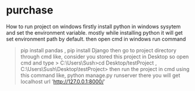 # purchase
How to run project on windows
firstly install python in windows sysytem and set the environment variable. mostly while installing python it will get set environment path by default.
then open cmd in windows run command 
> pip install pandas ,
> pip install Django
then go to project directory through cmd like,
> consider you stored this project in Desktop
> so open cmd and type > C:\Users\Sush>cd Desktop/testProject ,
> C:\Users\Sush\Desktop\testProject>
> then run the project in cmd using this command like,
> python manage.py runserver
> there you will get localhost url 'http://127.0.0.1:8000/'
 
